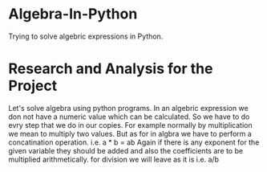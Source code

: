 # Algebra-In-Python

Trying to solve algebric expressions in Python.

# Research and Analysis for the Project

Let's solve algebra using python programs.
In an algebric expression we don not have a numeric value which can be calculated.
So we have to do evry step that we do in our copies.
For example normally by multiplication we mean to multiply two values. But as for in algbra we have to perform a concatination operation.
i.e. a * b = ab
Again if there is any exponent for the given variable they should be added and also the coefficients are to be multiplied arithmetically.
for division we will leave as it is i.e. a/b

